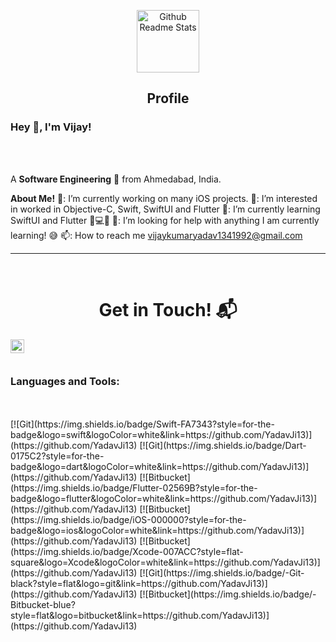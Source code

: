 <p align="center">
 <img width="100px" src="https://res.cloudinary.com/anuraghazra/image/upload/v1594908242/logo_ccswme.svg" align="center" alt="Github Readme Stats" />
 <h2 align="center">Profile</h2>
</p>

<h3 title="name"> Hey 👋, I'm Vijay!</h3>

<!-- <a href="https://www.linkedin.com/in/vijaykumar-yadav-325812a2/">
  <img align="left" alt="VijayYadav's LinkdeIN" width="22px" src="https://cdn.jsdelivr.net/npm/simple-icons@v3/icons/linkedin.svg" />
</a> -->


<br />
<br />

A **Software Engineering** 🚀 from Ahmedabad, India.

**About Me!**
🔭: I’m currently working on many iOS projects.
👀: I’m interested in worked in Objective-C, Swift, SwiftUI and Flutter
🌱: I’m currently learning SwiftUI and Flutter 🧠💻🤖
🤔: I’m looking for help with anything I am currently learning! 😅
📫: How to reach me vijaykumaryadav1341992@gmail.com


<hr>
<Br>
<h1 align="center">Get in Touch! 📬</h1>

<p align="center">
<a href="https://www.linkedin.com/in/vijaykumar-yadav-325812a2/">
  <img align="left" alt="VijayYadav's LinkdeIN" width="22px" src="https://cdn.jsdelivr.net/npm/simple-icons@v3/icons/linkedin.svg" />
</a>
</p>
<Br>
<Br>
 
 <h3 title="name"> Languages and Tools: </h3>

<Br>
 <Br>
[![Git](https://img.shields.io/badge/Swift-FA7343?style=for-the-badge&logo=swift&logoColor=white&link=https://github.com/YadavJi13)](https://github.com/YadavJi13) 
[![Git](https://img.shields.io/badge/Dart-0175C2?style=for-the-badge&logo=dart&logoColor=white&link=https://github.com/YadavJi13)](https://github.com/YadavJi13) 
[![Bitbucket](https://img.shields.io/badge/Flutter-02569B?style=for-the-badge&logo=flutter&logoColor=white&link=https://github.com/YadavJi13)](https://github.com/YadavJi13) 
[![Bitbucket](https://img.shields.io/badge/iOS-000000?style=for-the-badge&logo=ios&logoColor=white&link=https://github.com/YadavJi13)](https://github.com/YadavJi13) 
[![Bitbucket](https://img.shields.io/badge/Xcode-007ACC?style=flat-square&logo=Xcode&logoColor=white&link=https://github.com/YadavJi13)](https://github.com/YadavJi13) 
[![Git](https://img.shields.io/badge/-Git-black?style=flat&logo=git&link=https://github.com/YadavJi13)](https://github.com/YadavJi13) 
[![Bitbucket](https://img.shields.io/badge/-Bitbucket-blue?style=flat&logo=bitbucket&link=https://github.com/YadavJi13)](https://github.com/YadavJi13) 
   

 


<!---
YadavJi13/YadavJi13 is a ✨ special ✨ repository because its `README.md` (this file) appears on your GitHub profile.
You can click the Preview link to take a look at your changes.
--->
